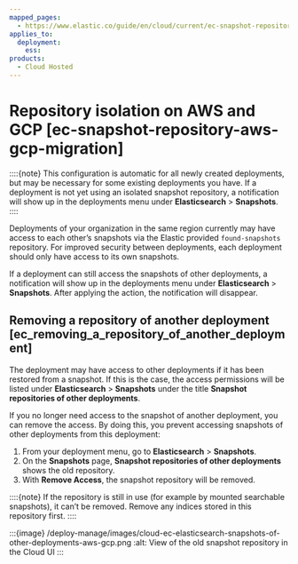 ```yaml
---
mapped_pages:
  - https://www.elastic.co/guide/en/cloud/current/ec-snapshot-repository-aws-gcp-migration.html
applies_to:
  deployment:
    ess:
products:
  - Cloud Hosted
---
```


# Repository isolation on AWS and GCP [ec-snapshot-repository-aws-gcp-migration]

::::{note}
This configuration is automatic for all newly created deployments, but may be necessary for some existing deployments you have. If a deployment is not yet using an isolated snapshot repository, a notification will show up in the deployments menu under **Elasticsearch** > **Snapshots**.
::::


Deployments of your organization in the same region currently may have access to each other’s snapshots via the Elastic provided `found-snapshots` repository. For improved security between deployments, each deployment should only have access to its own snapshots.

If a deployment can still access the snapshots of other deployments, a notification will show up in the deployments menu under **Elasticsearch** > **Snapshots**. After applying the action, the notification will disappear.


## Removing a repository of another deployment [ec_removing_a_repository_of_another_deployment]

The deployment may have access to other deployments if it has been restored from a snapshot. If this is the case, the access permissions will be listed under **Elasticsearch** > **Snapshots** under the title **Snapshot repositories of other deployments**.

If you no longer need access to the snapshot of another deployment, you can remove the access. By doing this, you prevent accessing snapshots of other deployments from this deployment:

1. From your deployment menu, go to **Elasticsearch** > **Snapshots**.
2. On the **Snapshots** page, **Snapshot repositories of other deployments** shows the old repository.
3. With **Remove Access**, the snapshot repository will be removed.

::::{note}
If the repository is still in use (for example by mounted searchable snapshots), it can’t be removed. Remove any indices stored in this repository first.
::::


:::{image} /deploy-manage/images/cloud-ec-elasticsearch-snapshots-of-other-deployments-aws-gcp.png
:alt: View of the old snapshot repository in the Cloud UI
:::

